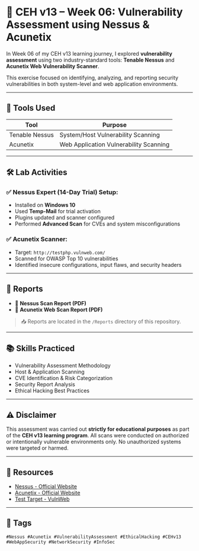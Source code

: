 # 🔐 CEH v13 – Week 06: Vulnerability Assessment using Nessus & Acunetix

In Week 06 of my CEH v13 learning journey, I explored **vulnerability assessment** using two industry-standard tools: **Tenable Nessus** and **Acunetix Web Vulnerability Scanner**.

This exercise focused on identifying, analyzing, and reporting security vulnerabilities in both system-level and web application environments.

---

## 🧰 Tools Used

| Tool             | Purpose                                   |
|------------------|-------------------------------------------|
| Tenable Nessus   | System/Host Vulnerability Scanning        |
| Acunetix         | Web Application Vulnerability Scanning    |

---

## 🛠️ Lab Activities

### ✅ Nessus Expert (14-Day Trial) Setup:
- Installed on **Windows 10**
- Used **Temp-Mail** for trial activation
- Plugins updated and scanner configured
- Performed **Advanced Scan** for CVEs and system misconfigurations

### ✅ Acunetix Scanner:
- Target: `http://testphp.vulnweb.com/`
- Scanned for OWASP Top 10 vulnerabilities
- Identified insecure configurations, input flaws, and security headers

---

## 📄 Reports

- 📝 **Nessus Scan Report (PDF)**
- 📝 **Acunetix Web Scan Report (PDF)**

> 📥 Reports are located in the `/Reports` directory of this repository.

---

## 📚 Skills Practiced

- Vulnerability Assessment Methodology  
- Host & Application Scanning  
- CVE Identification & Risk Categorization  
- Security Report Analysis  
- Ethical Hacking Best Practices

---

## ⚠️ Disclaimer

This assessment was carried out **strictly for educational purposes** as part of the **CEH v13 learning program**. All scans were conducted on authorized or intentionally vulnerable environments only. No unauthorized systems were targeted or harmed.

---

## 📎 Resources

- [Nessus - Official Website](https://www.tenable.com/products/nessus)
- [Acunetix - Official Website](https://www.acunetix.com/)
- [Test Target - VulnWeb](http://testphp.vulnweb.com/)

---

## 📌 Tags

`#Nessus #Acunetix #VulnerabilityAssessment #EthicalHacking #CEHv13 #WebAppSecurity #NetworkSecurity #InfoSec`

